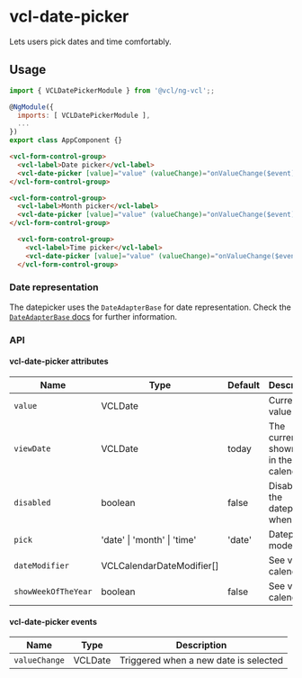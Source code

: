 # vcl-date-picker

Lets users pick dates and time comfortably.

## Usage

```js
import { VCLDatePickerModule } from '@vcl/ng-vcl';;

@NgModule({
  imports: [ VCLDatePickerModule ],
  ...
})
export class AppComponent {}
```

```html
<vcl-form-control-group>
  <vcl-label>Date picker</vcl-label>
  <vcl-date-picker [value]="value" (valueChange)="onValueChange($event)"></vcl-date-picker>
</vcl-form-control-group>
```
```html
<vcl-form-control-group>
  <vcl-label>Month picker</vcl-label>
  <vcl-date-picker [value]="value" (valueChange)="onValueChange($event)" pick="month"></vcl-date-picker>
</vcl-form-control-group>
```

```html
  <vcl-form-control-group>
    <vcl-label>Time picker</vcl-label>
    <vcl-date-picker [value]="value" (valueChange)="onValueChange($event)" pick="time"></vcl-date-picker>
  </vcl-form-control-group>
```

### Date representation

The datepicker uses the `DateAdapterBase` for date representation.
Check the [`DateAdapterBase` docs](#/dateadapter) for further information.

### API

#### vcl-date-picker attributes

Name                | Type                                            | Default | Description
------------        | -------                                         | ------- | -----------------------------------------------
`value`             | VCLDate                                         |         | Current value
`viewDate`          | VCLDate                                         | today   | The currently shown date in the calendar
`disabled`          | boolean                                         | false   | Disables the datepicker when true
`pick`              | 'date' \| 'month' \| 'time'                     | 'date'  | Datepicker mode
`dateModifier`      | VCLCalendarDateModifier[]                       |         | See vcl-calendar
`showWeekOfTheYear` | boolean                                         | false   | See vcl-calendar

#### vcl-date-picker events
Name                | Type       | Description
---------------     | -------    | -----------------------------------------------
`valueChange`       | VCLDate    | Triggered when a new date is selected
